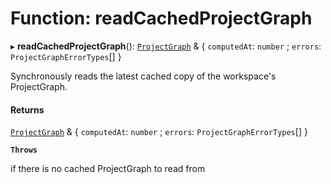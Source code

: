 # Function: readCachedProjectGraph

▸ **readCachedProjectGraph**(): [`ProjectGraph`](../../devkit/documents/ProjectGraph) & \{ `computedAt`: `number` ; `errors`: `ProjectGraphErrorTypes`[] }

Synchronously reads the latest cached copy of the workspace's ProjectGraph.

#### Returns

[`ProjectGraph`](../../devkit/documents/ProjectGraph) & \{ `computedAt`: `number` ; `errors`: `ProjectGraphErrorTypes`[] }

**`Throws`**

if there is no cached ProjectGraph to read from
